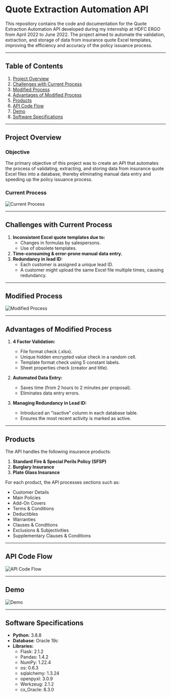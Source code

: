 # Quote Extraction Automation API

This repository contains the code and documentation for the Quote Extraction Automation API developed during my internship at HDFC ERGO from April 2022 to June 2022. The project aimed to automate the validation, extraction, and storage of data from insurance quote Excel templates, improving the efficiency and accuracy of the policy issuance process.

---

## Table of Contents

1. [Project Overview](#project-overview)
2. [Challenges with Current Process](#challenges-with-current-process)
3. [Modified Process](#modified-process)
4. [Advantages of Modified Process](#advantages-of-modified-process)
5. [Products](#products)
6. [API Code Flow](#api-code-flow)
7. [Demo](#demo)
8. [Software Specifications](#software-specifications)

---

## Project Overview

### Objective
The primary objective of this project was to create an API that automates the process of validating, extracting, and storing data from insurance quote Excel files into a database, thereby eliminating manual data entry and speeding up the policy issuance process.

### Current Process
![Current Process](https://github.com/KunalSachdev2005/Quote_Extraction_Automation_API/blob/main/media/Current_Process.png)

---

## Challenges with Current Process

1. **Inconsistent Excel quote templates due to:**
   - Changes in formulas by salespersons.
   - Use of obsolete templates.
2. **Time-consuming & error-prone manual data entry.**
3. **Redundancy in lead ID:**
   - Each customer is assigned a unique lead ID.
   - A customer might upload the same Excel file multiple times, causing redundancy.

---

## Modified Process

![Modified Process](https://github.com/KunalSachdev2005/Quote_Extraction_Automation_API/blob/main/media/Modified_Process.png)

---

## Advantages of Modified Process

1. **4 Factor Validation:**
   - File format check (.xlsx).
   - Unique hidden encrypted value check in a random cell.
   - Template format check using 5 constant labels.
   - Sheet properties check (creator and title).

2. **Automated Data Entry:**
   - Saves time (from 2 hours to 2 minutes per proposal).
   - Eliminates data entry errors.

3. **Managing Redundancy in Lead ID:**
   - Introduced an "isactive" column in each database table.
   - Ensures the most recent activity is marked as active.

---

## Products

The API handles the following insurance products:

1. **Standard Fire & Special Perils Policy (SFSP)**
2. **Burglary Insurance**
3. **Plate Glass Insurance**

For each product, the API processes sections such as:

- Customer Details
- Main Policies
- Add-On Covers
- Terms & Conditions
- Deductibles
- Warranties
- Clauses & Conditions
- Exclusions & Subjectivities
- Supplementary Clauses & Conditions

---

## API Code Flow

![API Code Flow](https://github.com/KunalSachdev2005/Quote_Extraction_Automation_API/blob/main/media/api_code_flow.png)

---

## Demo

![Demo](https://github.com/KunalSachdev2005/Quote_Extraction_Automation_API/blob/main/media/demo.png)

---

## Software Specifications

- **Python**: 3.8.8
- **Database**: Oracle 19c
- **Libraries:**
  - Flask: 2.1.2
  - Pandas: 1.4.2
  - NumPy: 1.22.4
  - os: 0.6.3
  - sqlalchemy: 1.3.24
  - openpyxl: 3.0.9
  - Werkzeug: 2.1.2
  - cx_Oracle: 8.3.0
    
